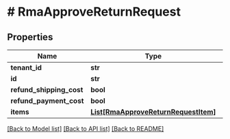 # # RmaApproveReturnRequest


## Properties 


Name | Type | Description | Notes
------------ | ------------- | ------------- | -------------
**tenant_id**| **str** |   |
**id**| **str** |   |
**refund_shipping_cost**| **bool** |   |
**refund_payment_cost**| **bool** |   |
**items**| [**List[RmaApproveReturnRequestItem]**](RmaApproveReturnRequestItem.md) |   |


[[Back to Model list]](../../README.md#models) [[Back to API list]](../../README.md#endpoints) [[Back to README]](../../README.md)

